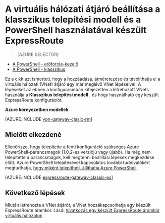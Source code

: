 <properties
   pageTitle="A PowerShell használatá készült ExpressRoute VNet átjáró beállítása |} Microsoft Azure"
   description="Adjon meg egy VNet átjárót klasszikus telepítés PowerShell használatával készült ExpressRoute konfigurációhoz VNet modell."
   documentationCenter="na"
   services="expressroute"
   authors="charwen"
   manager="carmonm"
   editor=""
   tags="azure-service-management"/>
<tags
   ms.service="expressroute"
   ms.devlang="na"
   ms.topic="article" 
   ms.tgt_pltfrm="na"
   ms.workload="infrastructure-services"
   ms.date="10/03/2016"
   ms.author="charwen"/>

# <a name="configure-a-virtual-network-gateway-for-expressroute-using-the-classic-deployment-model-and-powershell"></a>A virtuális hálózati átjáró beállítása a klasszikus telepítési modell és a PowerShell használatával készült ExpressRoute

> [AZURE.SELECTOR]
- [A PowerShell - erőforrás-kezelő](expressroute-howto-add-gateway-resource-manager.md)
- [A PowerShell - klasszikus](expressroute-howto-add-gateway-classic.md)

Ez a cikk azt ismerteti, hogy a hozzáadása, átméretezése és távolíthatja el a virtuális hálózati (VNet) átjáró egy már meglévő VNet lépéseivel. A lépéseket az ebben a konfigurációban kifejezetten a létrehozott VNets használja a **Klasszikus telepítési modell** , és hogy használható egy készült ExpressRoute konfigurációt. 

**Azure környezetben modellek**

[AZURE.INCLUDE [vpn-gateway-clasic-rm](../../includes/vpn-gateway-classic-rm-include.md)] 

## <a name="before-beginning"></a>Mielőtt elkezdené

Ellenőrizze, hogy telepítette a fenti konfiguráció szükséges Azure PowerShell-parancsmagok (1.0.2-es verziójú vagy újabb). Ha még nem telepítette a parancsmagok, kell megtenni beállítási lépések megkezdése előtt. Azure PowerShell telepítésével kapcsolatos további tudnivalókért megtudhatja, [hogy miként telepítheti, állíthatja Azure PowerShell](../powershell-install-configure.md).


[AZURE.INCLUDE [expressroute-gateway-classic-ps](../../includes/expressroute-gateway-classic-ps-include.md)]

    
## <a name="next-steps"></a>Következő lépések

Miután létrehozta a VNet átjárót, a VNet hozzákapcsolhatja egy készült ExpressRoute áramkör. Lásd: [hivatkozás egy készült ExpressRoute áramkör virtuális hálózaton](expressroute-howto-linkvnet-classic.md).
